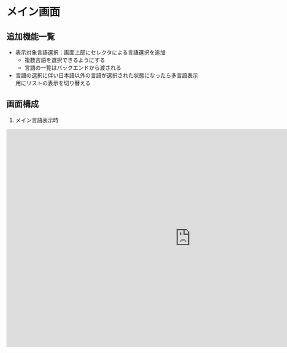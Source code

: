 # メイン画面
## 追加機能一覧
- 表示対象言語選択：画面上部にセレクタによる言語選択を追加
    - 複数言語を選択できるようにする
    - 言語の一覧はバックエンドから渡される
- 言語の選択に伴い日本語以外の言語が選択された状態になったら多言語表示用にリストの表示を切り替える

## 画面構成
1. メイン言語表示時
<iframe src="https://docs.google.com/presentation/d/e/2PACX-1vS8gMG1C48HXQ27OgcM57IswdloTuplyGa71MRY4gjjjzG9eEP2m7swUOxKcZLy9Pa_B06JxStY-KYb/pubembed?start=false&loop=false&delayms=3000&slide=2" frameborder="0" width="960" height="569" allowfullscreen="true" mozallowfullscreen="true" webkitallowfullscreen="true"></iframe>
